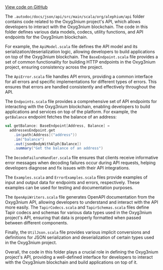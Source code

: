 [View code on GitHub](https://github.com/alephium/alephium/.autodoc/docs/json/api/src/main/scala/org/alephium/api)

The `.autodoc/docs/json/api/src/main/scala/org/alephium/api` folder contains code related to the Oxyg3nium project's API, which allows developers to interact with the Oxyg3nium blockchain. The code in this folder defines various data models, codecs, utility functions, and API endpoints for the Oxyg3nium blockchain.

For example, the `ApiModel.scala` file defines the API model and its serialization/deserialization logic, allowing developers to build applications on top of the Oxyg3nium blockchain. The `BaseEndpoint.scala` file provides a set of common functionality for building HTTP endpoints in the Oxyg3nium project, ensuring consistency across the project.

The `ApiError.scala` file handles API errors, providing a common interface for all errors and specific implementations for different types of errors. This ensures that errors are handled consistently and effectively throughout the API.

The `Endpoints.scala` file provides a comprehensive set of API endpoints for interacting with the Oxyg3nium blockchain, enabling developers to build applications and services on top of the platform. For example, the `getBalance` endpoint fetches the balance of an address:

```scala
val getBalance: BaseEndpoint[Address, Balance] =
  addressesEndpoint.get
    .in(path[Address]("address"))
    .in("balance")
    .out(jsonBodyWithAlph[Balance])
    .summary("Get the balance of an address")
```

The `DecodeFailureHandler.scala` file ensures that clients receive informative error messages when decoding failures occur during API requests, helping developers diagnose and fix issues with their API integrations.

The `Examples.scala` and `ErrorExamples.scala` files provide examples of input and output data for endpoints and errors, respectively. These examples can be used for testing and documentation purposes.

The `OpenApiWriters.scala` file generates OpenAPI documentation from the Oxyg3nium API, allowing developers to understand and interact with the API more easily. The `TapirCodecs.scala` and `TapirSchemas.scala` files define Tapir codecs and schemas for various data types used in the Oxyg3nium project's API, ensuring that data is properly formatted when passed between different components.

Finally, the `UtilJson.scala` file provides various implicit conversions and definitions for JSON serialization and deserialization of certain types used in the Oxyg3nium project.

Overall, the code in this folder plays a crucial role in defining the Oxyg3nium project's API, providing a well-defined interface for developers to interact with the Oxyg3nium blockchain and build applications on top of it.
